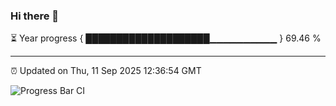 ### Hi there 👋

⏳ Year progress { ████████████████████▁▁▁▁▁▁▁▁▁▁ } 69.46 %

---

⏰ Updated on Thu, 11 Sep 2025 12:36:54 GMT

![Progress Bar CI](https://github.com/liununu/liununu/workflows/Progress%20Bar%20CI/badge.svg)
